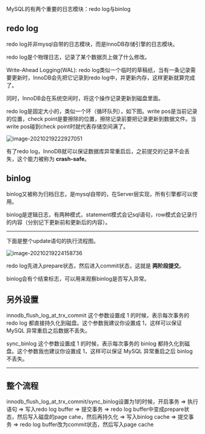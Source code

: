 MySQL的有两个重要的日志模块：redo log与binlog

## redo log

redo log并非mysql自带的日志模块，而是InnoDB存储引擎的日志模块。

redo log是个物理日志，记录了某个数据页上做了什么修改。

Write-Ahead Logging(WAL): redo log类似一个临时的草稿纸，当有一条记录需要更新时，InnoDB会先把它记录到redo log中，并更新内存，这样更新就算完成了。

同时，InnoDB会在系统空闲时，将这个操作记录更新到磁盘里面。

redo log是固定大小的，类似一个环（循环队列），如下图。write pos是当前记录的位置，check point是要擦除的位置，擦除记录前要把记录更新到数据文件。当write pos碰到check point时就代表存储空间满了。

![image-20210219222927051](https://image-1301164990.cos.ap-shanghai.myqcloud.com/img/20210219222927.png)

有了redo log，InnoDB就可以保证数据库异常重启后，之前提交的记录不会丢失，这个能力被称为 **crash-safe**。

## binlog

binlog又被称为归档日志，是mysql自带的，在Server层实现，所有引擎都可以使用。

binlog是逻辑日志，有两种模式，statement模式会记sql语句，row模式会记录行的内容（分别记下更新前和更新后的内容）。

---

下面是整个update语句的执行流程图。

![image-20210219224158736](https://image-1301164990.cos.ap-shanghai.myqcloud.com/img/20210219224158.png)

redo log先进入prepare状态，然后进入commit状态，这就是 **两阶段提交**。

binlog会有个结束标志，可以用来观察binlog是否写入异常。

## 另外设置

innodb_flush_log_at_trx_commit 这个参数设置成 1 的时候，表示每次事务的 redo log 都直接持久化到磁盘。这个参数我建议你设置成 1，这样可以保证 MySQL 异常重启之后数据不丢失。

sync_binlog 这个参数设置成 1 的时候，表示每次事务的 binlog 都持久化到磁盘。这个参数我也建议你设置成 1，这样可以保证 MySQL 异常重启之后 binlog 不丢失。

---

## 整个流程

innodb_flush_log_at_trx_commit/sync_binlog设置为1的时候，开启事务 => 执行语句 => 写入redo log buffer => 提交事务  => redo log buffer中变成prepare状态，然后写入磁盘的page cahe，然后再持久化 => 写入binlog cache => 提交事务 => redo log buffer改为commit状态，然后写入page cache